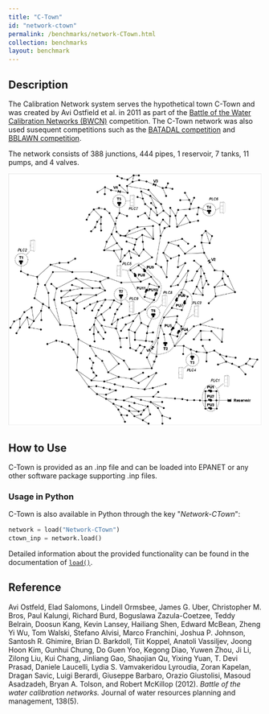 ```yaml
---
title: "C-Town"
id: "network-ctown"
permalink: /benchmarks/network-CTown.html
collection: benchmarks
layout: benchmark
---
```



## Description

The Calibration Network system serves the hypothetical town C-Town and was created by
Avi Ostfield et al. in 2011 as part of the
[Battle of the Water Calibration Networks (BWCN)](BWCN.html) competition.
The C-Town network was also used susequent competitions such as the
[BATADAL competition](BATADAL.html) and [BBLAWN competition](BBLAWN.html).

The network consists of 388 junctions, 444 pipes, 1 reservoir, 7 tanks, 11 pumps, and 4 valves.

<img src="../static/benchmarks/network-ctown/ctown_plot.png"/>

## How to Use

C-Town is provided as an .inp file and can be loaded into EPANET or any other software package
supporting .inp files.

### Usage in Python

C-Town is also available in Python through the key "*Network-CTown*":
```python
network = load("Network-CTown")
ctown_inp = network.load()
```

Detailed information about the provided functionality can be found in the documentation of
[`load()`](https://waterbenchmarkhub.readthedocs.io/en/latest/water_benchmark_hub.networks.html#water_benchmark_hub.networks.networks.CTown.load).


## Reference

Avi Ostfeld, Elad Salomons, Lindell Ormsbee, James G. Uber, Christopher M. Bros, Paul Kalungi,
Richard Burd, Boguslawa Zazula-Coetzee, Teddy Belrain, Doosun Kang, Kevin Lansey, Hailiang Shen,
Edward McBean, Zheng Yi Wu, Tom Walski, Stefano Alvisi, Marco Franchini, Joshua P. Johnson,
Santosh R. Ghimire, Brian D. Barkdoll, Tiit Koppel, Anatoli Vassiljev, Joong Hoon Kim,
Gunhui Chung, Do Guen Yoo, Kegong Diao, Yuwen Zhou, Ji Li, Zilong Liu, Kui Chang, Jinliang Gao,
Shaojian Qu, Yixing Yuan, T. Devi Prasad, Daniele Laucelli, Lydia S. Vamvakeridou Lyroudia,
Zoran Kapelan, Dragan Savic, Luigi Berardi, Giuseppe Barbaro, Orazio Giustolisi, Masoud Asadzadeh,
Bryan A. Tolson, and Robert McKillop (2012).
*Battle of the water calibration networks.* Journal of water resources planning and management,
138(5).
[<i class="bi bi-link"></i>](https://doi.org/10.1061/(ASCE)WR.1943-5452.0000191)
